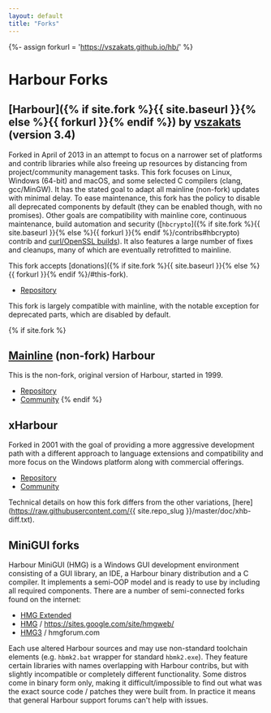 ```yaml
---
layout: default
title: "Forks"
---
```

<div markdown="1" class="components">

{%- assign forkurl = 'https://vszakats.github.io/hb/' %}

# Harbour Forks

## [Harbour]({% if site.fork %}{{ site.baseurl }}{% else %}{{ forkurl }}{% endif %}) by [vszakats](https://github.com/vszakats) (version 3.4)

Forked in April of 2013 in an attempt to focus on a narrower set of platforms
and contrib libraries while also freeing up resources by distancing from
project/community management tasks. This fork focuses on Linux, Windows (64-bit)
and macOS, and some selected C compilers (clang, gcc/MinGW). It has the stated
goal to adapt all mainline (non-fork) updates with minimal delay. To ease
maintenance, this fork has the policy to disable all deprecated components by
default (they can be enabled though, with no promises). Other goals are
compatibility with mainline core, continuous maintenance, build automation and
security ([`hbcrypto`]({% if site.fork %}{{ site.baseurl }}{% else %}{{ forkurl }}{% endif %}/contribs#hbcrypto)
contrib and [curl/OpenSSL builds](https://github.com/vszakats/curl-for-win)).
It also features a large number of fixes and cleanups, many of which are
eventually retrofitted to mainline.

This fork accepts
[donations]({% if site.fork %}{{ site.baseurl }}{% else %}{{ forkurl }}{% endif %}/#this-fork).

* [Repository](https://github.com/vszakats/harbour-core)

This fork is largely compatible with mainline, with the notable exception
for deprecated parts, which are disabled by default.

{% if site.fork %}
## [Mainline](https://harbour.github.io/) (non-fork) Harbour

This is the non-fork, original version of Harbour, started in 1999.

* [Repository](https://github.com/harbour/core)
* [Community](https://groups.google.com/group/harbour-users/)
{% endif %}

## xHarbour

Forked in 2001 with the goal of providing a more aggressive development path
with a different approach to language extensions and compatibility and more
focus on the Windows platform along with commercial offerings.

* [Repository](https://sourceforge.net/projects/xharbour/)
* [Community](https://groups.google.com/forum/#!forum/comp.lang.xharbour)

Technical details on how this fork differs from the other variations,
[here](https://raw.githubusercontent.com/{{ site.repo_slug }}/master/doc/xhb-diff.txt).

## MiniGUI forks

Harbour MiniGUI (HMG) is a Windows GUI development environment consisting
of a GUI library, an IDE, a Harbour binary distribution and a C compiler.
It implements a semi-OOP model and is ready to use by including all required
components. There are a number of semi-connected forks found on the internet:

* [HMG Extended](https://sourceforge.net/projects/hmgs-minigui/)
* [HMG](https://sourceforge.net/projects/hmg/) / <https://sites.google.com/site/hmgweb/>
* [HMG3](https://sourceforge.net/projects/harbourminigui/) / hmgforum.com

Each use altered Harbour sources and may use non-standard toolchain elements
(e.g. `hbmk2.bat` wrapper for standard `hbmk2.exe`). They feature certain
libraries with names overlapping with Harbour contribs, but with slightly
incompatible or completely different functionality. Some distros come in
binary form only, making it difficult/impossible to find out what was the exact
source code / patches they were built from. In practice it means that general
Harbour support forums can't help with issues.

</div>
